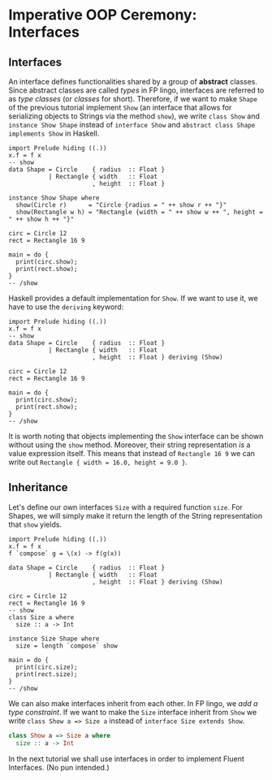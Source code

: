 # Imperative OOP Ceremony: Interfaces

## Interfaces

An interface defines functionalities shared by a group of **abstract** classes. Since abstract classes are called *types* in FP lingo, interfaces are referred to as *type classes* (or *classes* for short). Therefore, if we want to make `Shape` of the previous tutorial implement `Show` (an interface that allows for serializing objects to Strings via the method `show`), we write `class Show` and `instance Show Shape` instead of `interface Show` and `abstract class Shape implements Show` in Haskell.

``` active haskell
import Prelude hiding ((.))
x.f = f x
-- show
data Shape = Circle    { radius  :: Float }
           | Rectangle { width   :: Float
                       , height  :: Float }

instance Show Shape where
  show(Circle r)      = "Circle {radius = " ++ show r ++ "}"
  show(Rectangle w h) = "Rectangle {width = " ++ show w ++ ", height = " ++ show h ++ "}"

circ = Circle 12
rect = Rectangle 16 9

main = do {
  print(circ.show);
  print(rect.show);
}
-- /show
```

Haskell provides a default implementation for `Show`. If we want to use it, we have to use the `deriving` keyword:

``` active haskell
import Prelude hiding ((.))
x.f = f x
-- show
data Shape = Circle    { radius  :: Float }
           | Rectangle { width   :: Float
                       , height  :: Float } deriving (Show)

circ = Circle 12
rect = Rectangle 16 9

main = do {
  print(circ.show);
  print(rect.show);
}
-- /show
```

It is worth noting that objects implementing the `Show` interface can be shown without using the `show` method. Moreover, their string representation *is* a value expression itself. This means that instead of `Rectangle 16 9` we can write out `Rectangle { width = 16.0, height = 9.0 }`.

## Inheritance

Let's define our own interfaces `Size` with a required function `size`. For Shapes, we will simply make it return the length of the String representation that `show` yields.

``` active haskell
import Prelude hiding ((.))
x.f = f x
f `compose` g = \(x) -> f(g(x))

data Shape = Circle    { radius  :: Float }
           | Rectangle { width   :: Float
                       , height  :: Float } deriving (Show)

circ = Circle 12
rect = Rectangle 16 9
-- show
class Size a where
  size :: a -> Int

instance Size Shape where
  size = length `compose` show

main = do {
  print(circ.size);
  print(rect.size);
}
-- /show
```

We can also make interfaces inherit from each other. In FP lingo, we *add a type constraint*. If we want to make the `Size` interface inherit from `Show` we write `class Show a => Size a` instead of `interface Size extends Show`.

``` haskell
class Show a => Size a where
  size :: a -> Int
```

In the next tutorial we shall use interfaces in order to implement Fluent Interfaces. (No pun intended.)